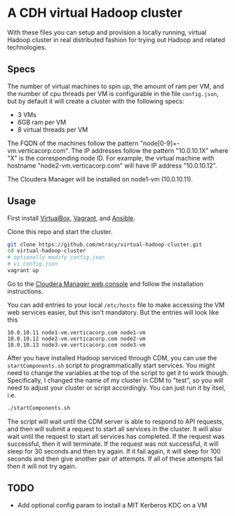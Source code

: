 # A CDH virtual Hadoop cluster

With these files you can setup and provision a locally running, virtual Hadoop cluster in real distributed fashion for trying out Hadoop and related technologies.

## Specs

The number of virtual machines to spin up, the amount of ram per VM, and the number of cpu threads per VM is configurable in the file `config.json`, but by default it will create a cluster with the following specs:
* 3 VMs
* 6GB ram per VM
* 8 virtual threads per VM

The FQDN of the machines follow the pattern "node[0-9]+-vm.verticacorp.com". The IP addresses follow the pattern "10.0.10.1X" where "X" is the corresponding node ID. For example, the virtual machine with hostname "node2-vm.verticacorp.com" will have IP address "10.0.10.12". 

The Cloudera Manager will be installed on node1-vm (10.0.10.11).

## Usage

First install [VirtualBox](https://www.virtualbox.org/wiki/Downloads), [Vagrant](https://www.vagrantup.com/downloads.html), and [Ansible](https://docs.ansible.com/ansible/intro_installation.html).

Clone this repo and start the cluster.

```bash
git clone https://github.com/mtracy/virtual-hadoop-cluster.git
cd virtual-hadoop-cluster
# optionally modify config.json
# vi config.json
vagrant up
```

Go to the [Cloudera Manager web console](http://10.0.10.11:7180) and follow the installation instructions. 

You can add entries to your local `/etc/hosts` file to make accessing the VM web services easier, but this isn't mandatory. But the entries will look like this

```
10.0.10.11 node1-vm.verticacorp.com node1-vm
10.0.10.12 node2-vm.verticacorp.com node2-vm
10.0.10.13 node3-vm.verticacorp.com node3-vm
```

After you have installed Hadoop serviced through CDM, you can use the `startComponents.sh` script to programmatically start services. You might need to change the variables at the top of the script to get it to work though. Specifically, I changed the name of my cluster in CDM to "test", so you will need to adjust your cluster or script accordingly. You can just run it by itsel, i.e. 
```bash
./startComponents.sh
```

The script will wait until the CDM server is able to respond to API requests, and then will submit a request to start all services in the cluster. It will also wait until the request to start all services has completed. If the request was successful, then it will terminate. If the request was not successful, it will sleep for 30 seconds and then try again. If it fail again, it will sleep for 100 seconds and then give another pair of attempts. If all of these attempts fail then it will not try again.


## TODO

* Add optional config param to install a MIT Kerberos KDC on a VM